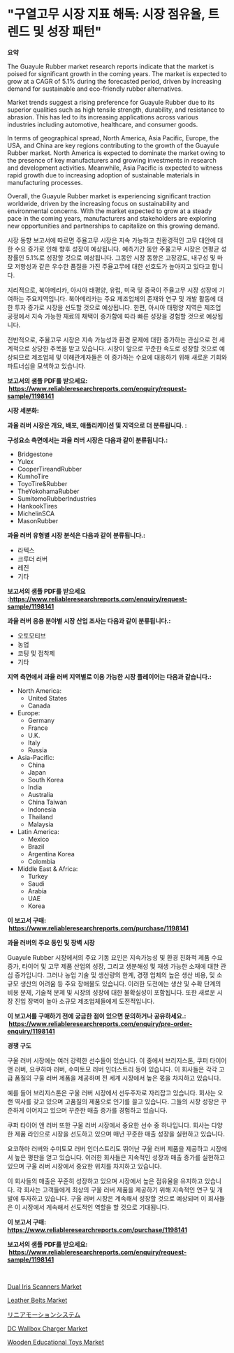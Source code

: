 <p><h1>"구열고무 시장 지표 해독: 시장 점유율, 트렌드 및 성장 패턴"</h1></p><p><strong>요약</strong></p>
<p><p>The Guayule Rubber market research reports indicate that the market is poised for significant growth in the coming years. The market is expected to grow at a CAGR of 5.1% during the forecasted period, driven by increasing demand for sustainable and eco-friendly rubber alternatives. </p><p>Market trends suggest a rising preference for Guayule Rubber due to its superior qualities such as high tensile strength, durability, and resistance to abrasion. This has led to its increasing applications across various industries including automotive, healthcare, and consumer goods.</p><p>In terms of geographical spread, North America, Asia Pacific, Europe, the USA, and China are key regions contributing to the growth of the Guayule Rubber market. North America is expected to dominate the market owing to the presence of key manufacturers and growing investments in research and development activities. Meanwhile, Asia Pacific is expected to witness rapid growth due to increasing adoption of sustainable materials in manufacturing processes.</p><p>Overall, the Guayule Rubber market is experiencing significant traction worldwide, driven by the increasing focus on sustainability and environmental concerns. With the market expected to grow at a steady pace in the coming years, manufacturers and stakeholders are exploring new opportunities and partnerships to capitalize on this growing demand. </p><p>시장 동향 보고서에 따르면 주율고무 시장은 지속 가능하고 친환경적인 고무 대안에 대한 수요 증가로 인해 향후 성장이 예상됩니다. 예측기간 동안 주율고무 시장은 연평균 성장률인 5.1%로 성장할 것으로 예상됩니다. 그동안 시장 동향은 고장강도, 내구성 및 마모 저항성과 같은 우수한 품질을 가진 주율고무에 대한 선호도가 높아지고 있다고 합니다.</p><p>지리적으로, 북아메리카, 아시아 태평양, 유럽, 미국 및 중국이 주율고무 시장 성장에 기여하는 주요지역입니다. 북아메리카는 주요 제조업체의 존재와 연구 및 개발 활동에 대한 투자 증가로 시장을 선도할 것으로 예상됩니다. 한편, 아시아 태평양 지역은 제조업 공정에서 지속 가능한 재료의 채택이 증가함에 따라 빠른 성장을 경험할 것으로 예상됩니다.</p><p>전반적으로, 주율고무 시장은 지속 가능성과 환경 문제에 대한 증가하는 관심으로 전 세계적으로 상당한 주목을 받고 있습니다. 시장이 앞으로 꾸준한 속도로 성장할 것으로 예상되므로 제조업체 및 이해관계자들은 이 증가하는 수요에 대응하기 위해 새로운 기회와 파트너십을 모색하고 있습니다.</p></p>
<p><strong>보고서의 샘플 PDF를 받으세요: &nbsp;<a href="https://www.reliableresearchreports.com/enquiry/request-sample/1198141">https://www.reliableresearchreports.com/enquiry/request-sample/1198141</a></strong></p>
<p><strong>시장 세분화:</strong></p>
<p><strong> 과율 러버 시장은 개요, 배포, 애플리케이션 및 지역으로 더 분류됩니다. :</strong></p>
<p><strong>구성요소 측면에서는 과율 러버 시장은 다음과 같이 분류됩니다.:</strong></p>
<p><ul><li>Bridgestone</li><li>Yulex</li><li>CooperTireandRubber</li><li>KumhoTire</li><li>ToyoTire&Rubber</li><li>TheYokohamaRubber</li><li>SumitomoRubberIndustries</li><li>HankookTires</li><li>MichelinSCA</li><li>MasonRubber</li></ul></p>
<p><strong> 과율 러버 유형별 시장 분석은 다음과 같이 분류됩니다.:</strong></p>
<p><ul><li>라텍스</li><li>크루더 러버</li><li>레진</li><li>기타</li></ul></p>
<p><strong>보고서의 샘플 PDF를 받으세요 :<a href="https://www.reliableresearchreports.com/enquiry/request-sample/1198141">https://www.reliableresearchreports.com/enquiry/request-sample/1198141</a></strong></p>
<p><strong> 과율 러버 응용 분야별 시장 산업 조사는 다음과 같이 분류됩니다.:</strong></p>
<p><ul><li>오토모티브</li><li>농업</li><li>코팅 및 접착제</li><li>기타</li></ul></p>
<p><strong>지역 측면에서 과율 러버 지역별로 이용 가능한 시장 플레이어는 다음과 같습니다.:</strong></p>
<p><ul>
    <li>
        North America:
        <ul>
            <li>United States</li>
            <li>Canada</li>
        </ul>
    </li>
    <li>
        Europe:
        <ul>
            <li>Germany</li>
            <li>France</li>
            <li>U.K.</li>
            <li>Italy</li>
            <li>Russia</li>
        </ul>
    </li>
    <li>
        Asia-Pacific:
        <ul>
            <li>China</li>
            <li>Japan</li>
            <li>South Korea</li>
            <li>India</li>
            <li>Australia</li>
            <li>China Taiwan</li>
            <li>Indonesia</li>
            <li>Thailand</li>
            <li>Malaysia</li>
        </ul>
    </li>
    <li>
        Latin America:
        <ul>
            <li>Mexico</li>
            <li>Brazil</li>
            <li>Argentina Korea</li>
            <li>Colombia</li>
        </ul>
    </li>
    <li>
        Middle East & Africa:
        <ul>
            <li>Turkey</li>
            <li>Saudi</li>
            <li>Arabia</li>
            <li>UAE</li>
            <li>Korea</li>
        </ul>
    </li>
    </ul></p>
<p><strong>이 보고서 구매: &nbsp;<a href="https://www.reliableresearchreports.com/purchase/1198141">https://www.reliableresearchreports.com/purchase/1198141</a></strong></p>
<p><strong>과율 러버의 주요 동인 및 장벽 시장</strong></p>
<p><p>Guayule Rubber 시장에서의 주요 기동 요인은 지속가능성 및 환경 친화적 제품 수요 증가, 타이어 및 고무 제품 산업의 성장, 그리고 생분해성 및 재생 가능한 소재에 대한 관심 증가입니다. 그러나 농업 기술 및 생산량의 한계, 경쟁 업체의 높은 생산 비용, 및 소규모 생산의 어려움 등 주요 장애물도 있습니다. 이러한 도전에는 생산 및 수확 단계의 비용 문제, 기술적 문제 및 시장의 성장에 대한 불확실성이 포함됩니다. 또한 새로운 시장 진입 장벽이 높아 소규모 제조업체들에게 도전적입니다.</p></p>
<p><strong>이 보고서를 구매하기 전에 궁금한 점이 있으면 문의하거나 공유하세요.: &nbsp;<a href="https://www.reliableresearchreports.com/enquiry/pre-order-enquiry/1198141">https://www.reliableresearchreports.com/enquiry/pre-order-enquiry/1198141</a></strong></p>
<p><strong>경쟁 구도</strong></p>
<p><p>구울 러버 시장에는 여러 강력한 선수들이 있습니다. 이 중에서 브리지스톤, 쿠퍼 타이어 앤 러버, 요쿠하마 러버, 수미토모 러버 인더스트리 등이 있습니다. 이 회사들은 각각 고급 품질의 구울 러버 제품을 제공하며 전 세계 시장에서 높은 몫을 차지하고 있습니다.</p><p>예를 들어 브리지스톤은 구울 러버 시장에서 선두주자로 자리잡고 있습니다. 회사는 오랜 역사를 갖고 있으며 고품질의 제품으로 인기를 끌고 있습니다. 그들의 시장 성장은 꾸준하게 이어지고 있으며 꾸준한 매출 증가를 경험하고 있습니다.</p><p>쿠퍼 타이어 앤 러버 또한 구울 러버 시장에서 중요한 선수 중 하나입니다. 회사는 다양한 제품 라인으로 시장을 선도하고 있으며 매년 꾸준한 매출 성장을 실현하고 있습니다.</p><p>요코하마 러버와 수미토모 러버 인더스트리도 뛰어난 구울 러버 제품을 제공하고 시장에서 높은 평판을 얻고 있습니다. 이러한 회사들은 지속적인 성장과 매출 증가를 실현하고 있으며 구울 러버 시장에서 중요한 위치를 차지하고 있습니다.</p><p>이 회사들의 매출은 꾸준히 성장하고 있으며 시장에서 높은 점유율을 유지하고 있습니다. 각 회사는 고객들에게 최상의 구울 러버 제품을 제공하기 위해 지속적인 연구 및 개발에 투자하고 있습니다. 구울 러버 시장은 계속해서 성장할 것으로 예상되며 이 회사들은 이 시장에서 계속해서 선도적인 역할을 할 것으로 기대됩니다.</p></p>
<p><strong>이 보고서 구매: &nbsp; <a href="https://www.reliableresearchreports.com/purchase/1198141">https://www.reliableresearchreports.com/purchase/1198141</a></strong></p>
<p><strong>보고서의 샘플 PDF를 받으세요: &nbsp;<a href="https://www.reliableresearchreports.com/enquiry/request-sample/1198141">https://www.reliableresearchreports.com/enquiry/request-sample/1198141</a></strong><strong></strong></p>
<p>&nbsp;</p>
<p><p><a href="https://issuu.com/reportprime-2/docs/dual-iris-scanners-market-size-2030.pptx">Dual Iris Scanners Market</a></p><p><a href="https://github.com/globismark/Market-Research-Report-List-2/blob/main/leather-belts-market.md">Leather Belts Market</a></p><p><a href="https://github.com/bevdtkn4419963/Market-Research-Report-List-1/blob/main/70174033893.md">リニアモーションシステム</a></p><p><a href="https://three-jumbo-f6d.notion.site/DC-Wallbox-Charger-Market-Size-Reflecting-a-Forecast-Till-2031-Market-By-Type-By-Application-and-B-72da86da38714b24930d8bf71027c457">DC Wallbox Charger Market</a></p><p><a href="https://github.com/prosalinda88/Market-Research-Report-List-3/blob/main/wooden-educational-toys-market.md">Wooden Educational Toys Market</a></p></p>